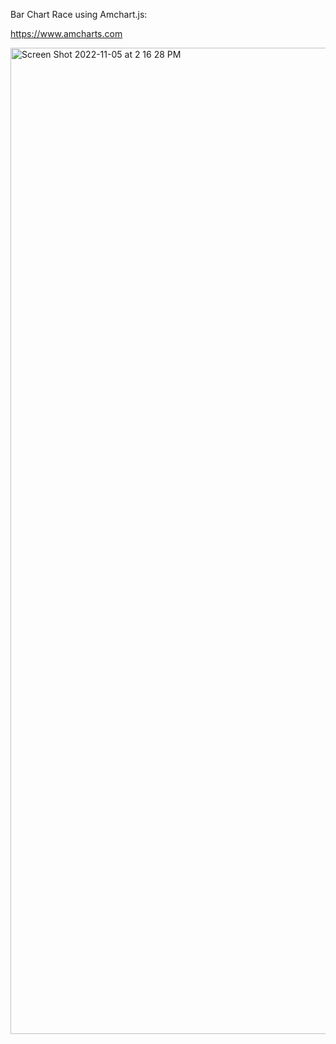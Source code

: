 Bar Chart Race using Amchart.js:

<a href="https://www.amcharts.com/">https://www.amcharts.com</a>



<img width="1578" alt="Screen Shot 2022-11-05 at 2 16 28 PM" src="https://user-images.githubusercontent.com/114446653/200135021-d7406db4-2d6a-41d7-96d0-d24b7a3c01c4.png">
